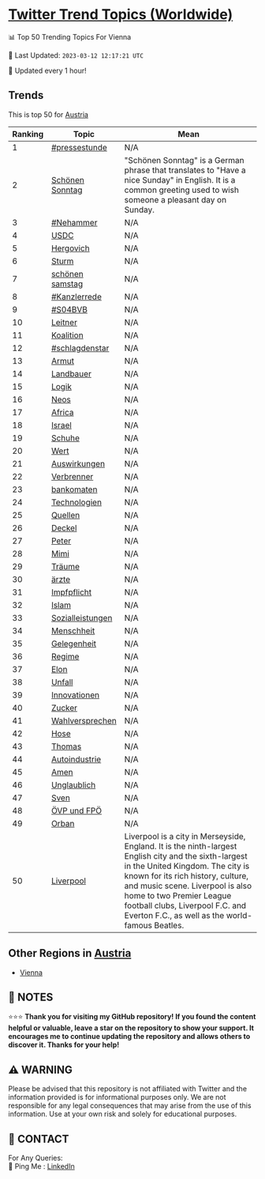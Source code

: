 [Twitter Trend Topics (Worldwide)](https://github.com/ErcinDedeoglu/Twitter-Trend-Topics)
==========


📊 Top 50 Trending Topics For Vienna

📆 Last Updated: `2023-03-12 12:17:21 UTC`

🔧 Updated every 1 hour!


## Trends

This is top 50 for [Austria](</Austria>)

| Ranking | Topic | Mean |
| ------- | ------------ | ------------ |
| 1 | [#pressestunde](http://twitter.com/search?q=%23pressestunde) | N/A |
| 2 | [Schönen Sonntag](http://twitter.com/search?q=Sch%c3%b6nen+Sonntag) | "Schönen Sonntag" is a German phrase that translates to "Have a nice Sunday" in English. It is a common greeting used to wish someone a pleasant day on Sunday. |
| 3 | [#Nehammer](http://twitter.com/search?q=%23Nehammer) | N/A |
| 4 | [USDC](http://twitter.com/search?q=USDC) | N/A |
| 5 | [Hergovich](http://twitter.com/search?q=Hergovich) | N/A |
| 6 | [Sturm](http://twitter.com/search?q=Sturm) | N/A |
| 7 | [schönen samstag](http://twitter.com/search?q=sch%c3%b6nen+samstag) | N/A |
| 8 | [#Kanzlerrede](http://twitter.com/search?q=%23Kanzlerrede) | N/A |
| 9 | [#S04BVB](http://twitter.com/search?q=%23S04BVB) | N/A |
| 10 | [Leitner](http://twitter.com/search?q=Leitner) | N/A |
| 11 | [Koalition](http://twitter.com/search?q=Koalition) | N/A |
| 12 | [#schlagdenstar](http://twitter.com/search?q=%23schlagdenstar) | N/A |
| 13 | [Armut](http://twitter.com/search?q=Armut) | N/A |
| 14 | [Landbauer](http://twitter.com/search?q=Landbauer) | N/A |
| 15 | [Logik](http://twitter.com/search?q=Logik) | N/A |
| 16 | [Neos](http://twitter.com/search?q=Neos) | N/A |
| 17 | [Africa](http://twitter.com/search?q=Africa) | N/A |
| 18 | [Israel](http://twitter.com/search?q=Israel) | N/A |
| 19 | [Schuhe](http://twitter.com/search?q=Schuhe) | N/A |
| 20 | [Wert](http://twitter.com/search?q=Wert) | N/A |
| 21 | [Auswirkungen](http://twitter.com/search?q=Auswirkungen) | N/A |
| 22 | [Verbrenner](http://twitter.com/search?q=Verbrenner) | N/A |
| 23 | [bankomaten](http://twitter.com/search?q=bankomaten) | N/A |
| 24 | [Technologien](http://twitter.com/search?q=Technologien) | N/A |
| 25 | [Quellen](http://twitter.com/search?q=Quellen) | N/A |
| 26 | [Deckel](http://twitter.com/search?q=Deckel) | N/A |
| 27 | [Peter](http://twitter.com/search?q=Peter) | N/A |
| 28 | [Mimi](http://twitter.com/search?q=Mimi) | N/A |
| 29 | [Träume](http://twitter.com/search?q=Tr%c3%a4ume) | N/A |
| 30 | [ärzte](http://twitter.com/search?q=%c3%a4rzte) | N/A |
| 31 | [Impfpflicht](http://twitter.com/search?q=Impfpflicht) | N/A |
| 32 | [Islam](http://twitter.com/search?q=Islam) | N/A |
| 33 | [Sozialleistungen](http://twitter.com/search?q=Sozialleistungen) | N/A |
| 34 | [Menschheit](http://twitter.com/search?q=Menschheit) | N/A |
| 35 | [Gelegenheit](http://twitter.com/search?q=Gelegenheit) | N/A |
| 36 | [Regime](http://twitter.com/search?q=Regime) | N/A |
| 37 | [Elon](http://twitter.com/search?q=Elon) | N/A |
| 38 | [Unfall](http://twitter.com/search?q=Unfall) | N/A |
| 39 | [Innovationen](http://twitter.com/search?q=Innovationen) | N/A |
| 40 | [Zucker](http://twitter.com/search?q=Zucker) | N/A |
| 41 | [Wahlversprechen](http://twitter.com/search?q=Wahlversprechen) | N/A |
| 42 | [Hose](http://twitter.com/search?q=Hose) | N/A |
| 43 | [Thomas](http://twitter.com/search?q=Thomas) | N/A |
| 44 | [Autoindustrie](http://twitter.com/search?q=Autoindustrie) | N/A |
| 45 | [Amen](http://twitter.com/search?q=Amen) | N/A |
| 46 | [Unglaublich](http://twitter.com/search?q=Unglaublich) | N/A |
| 47 | [Sven](http://twitter.com/search?q=Sven) | N/A |
| 48 | [ÖVP und FPÖ](http://twitter.com/search?q=%c3%96VP+und+FP%c3%96) | N/A |
| 49 | [Orban](http://twitter.com/search?q=Orban) | N/A |
| 50 | [Liverpool](http://twitter.com/search?q=Liverpool) | Liverpool is a city in Merseyside, England. It is the ninth-largest English city and the sixth-largest in the United Kingdom. The city is known for its rich history, culture, and music scene. Liverpool is also home to two Premier League football clubs, Liverpool F.C. and Everton F.C., as well as the world-famous Beatles. |



## Other Regions in [Austria](</Austria>)

* [Vienna](</Austria/Vienna.md>)



## 📝 NOTES

⭐⭐⭐ **Thank you for visiting my GitHub repository! If you found the content helpful or valuable, leave a star on the repository to show your support. It encourages me to continue updating the repository and allows others to discover it. Thanks for your help!**


## ⚠️ WARNING

Please be advised that this repository is not affiliated with Twitter and the information provided is for informational purposes only. We are not responsible for any legal consequences that may arise from the use of this information. Use at your own risk and solely for educational purposes.


## 📨 CONTACT

 For Any Queries:  
            🏓 Ping Me : [LinkedIn](https://www.linkedin.com/in/ercindedeoglu/)

